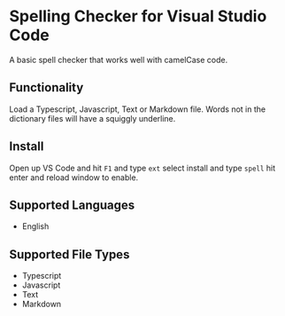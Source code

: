 # Spelling Checker for Visual Studio Code

A basic spell checker that works well with camelCase code.

## Functionality

Load a Typescript, Javascript, Text or Markdown file.  Words not in the dictionary files will have
a squiggly underline.

## Install

Open up VS Code and hit `F1` and type `ext` select install and type `spell` hit enter and reload window to enable.

## Supported Languages

* English

## Supported File Types
* Typescript
* Javascript
* Text
* Markdown
